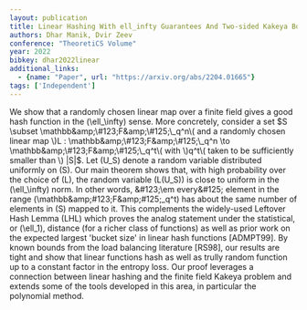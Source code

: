 ```yaml
---
layout: publication
title: Linear Hashing With ell_infty Guarantees And Two-sided Kakeya Bounds
authors: Dhar Manik, Dvir Zeev
conference: "TheoretiCS Volume"
year: 2022
bibkey: dhar2022linear
additional_links:
  - {name: "Paper", url: "https://arxiv.org/abs/2204.01665"}
tags: ['Independent']
---
```

We show that a randomly chosen linear map over a finite field gives a good hash function in the \(\ell\_\infty\) sense. More concretely, consider a set $S \subset \mathbb&amp;\#123;F&amp;\#125;\_q^n\( and a randomly chosen linear map \)L : \mathbb&amp;\#123;F&amp;\#125;\_q^n \to \mathbb&amp;\#123;F&amp;\#125;\_q^t\( with \)q^t\( taken to be sufficiently smaller than \) |S|$. Let \(U\_S\) denote a random variable distributed uniformly on \(S\). Our main theorem shows that, with high probability over the choice of \(L\), the random variable \(L(U\_S)\) is close to uniform in the \(\ell\_\infty\) norm. In other words, &amp;\#123;\em every&amp;\#125; element in the range \(\mathbb\&amp;\#123;F\&amp;\#125;\_q^t\) has about the same number of elements in \(S\) mapped to it. This complements the widely-used Leftover Hash Lemma (LHL) which proves the analog statement under the statistical, or \(\ell\_1\), distance (for a richer class of functions) as well as prior work on the expected largest 'bucket size' in linear hash functions [ADMPT99]. By known bounds from the load balancing literature [RS98], our results are tight and show that linear functions hash as well as trully random function up to a constant factor in the entropy loss. Our proof leverages a connection between linear hashing and the finite field Kakeya problem and extends some of the tools developed in this area, in particular the polynomial method.
